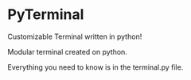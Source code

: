 # PyTerminal
Customizable Terminal written in python!

Modular terminal created on python.

Everything you need to know is in the terminal.py file.
